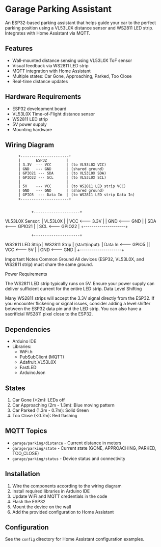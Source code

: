# Garage Parking Assistant

An ESP32-based parking assistant that helps guide your car to the perfect parking position using a VL53L0X distance sensor and WS2811 LED strip. Integrates with Home Assistant via MQTT.

## Features
- Wall-mounted distance sensing using VL53L0X ToF sensor
- Visual feedback via WS2811 LED strip
- MQTT integration with Home Assistant
- Multiple states: Car Gone, Approaching, Parked, Too Close
- Real-time distance updates

## Hardware Requirements
- ESP32 development board
- VL53L0X Time-of-Flight distance sensor
- WS2811 LED strip
- 5V power supply
- Mounting hardware

## Wiring Diagram
          +----------------------+
          |       ESP32         |
          | 3.3V  --- VCC       | (to VL53L0X VCC)
          | GND   --- GND       | (shared ground)
          | GPIO21 --- SDA      | (to VL53L0X SDA)
          | GPIO22 --- SCL      | (to VL53L0X SCL)
          |                     |
          | 5V    --- VCC       | (to WS2811 LED strip VCC)
          | GND   --- GND       | (shared ground)
          | GPIO5  --- Data In  | (to WS2811 LED strip Data In)
          +----------------------+
                  
                  
                +---------------------+
VL53L0X Sensor: |       VL53L0X      |
                | VCC  <--- 3.3V     |
                | GND  <--- GND      |
                | SDA  <--- GPIO21   |
                | SCL  <--- GPIO22   |
                +---------------------+


                +---------------------+
WS2811 LED Strip |    WS2811 Strip    |
  (start/input): | Data In <--- GPIO5 |
                | VCC     <--- 5V     |
                | GND     <--- GND    |
                +---------------------+

Important Notes
Common Ground
All devices (ESP32, VL53L0X, and WS2811 strip) must share the same ground.

Power Requirements

The WS2811 LED strip typically runs on 5V.
Ensure your power supply can deliver sufficient current for the entire LED strip.
Data Level Shifting

Many WS2811 strips will accept the 3.3V signal directly from the ESP32.
If you encounter flickering or signal issues, consider adding a level shifter between the ESP32 data pin and the LED strip. You can also have a sacrificial WS2811 pixel close to the ESP32.

## Dependencies
- Arduino IDE
- Libraries:
  - WiFi.h
  - PubSubClient (MQTT)
  - Adafruit_VL53L0X
  - FastLED
  - ArduinoJson

## States
1. Car Gone (>2m): LEDs off
2. Car Approaching (2m - 1.3m): Blue moving pattern
3. Car Parked (1.3m - 0.7m): Solid Green
4. Too Close (<0.7m): Red flashing

## MQTT Topics
- `garage/parking/distance` - Current distance in meters
- `garage/parking/state` - Current state (GONE, APPROACHING, PARKED, TOO_CLOSE)
- `garage/parking/status` - Device status and connectivity

## Installation
1. Wire the components according to the wiring diagram
2. Install required libraries in Arduino IDE
3. Update WiFi and MQTT credentials in the code
4. Flash the ESP32
5. Mount the device on the wall
6. Add the provided configuration to Home Assistant

## Configuration
See the `config` directory for Home Assistant configuration examples.
